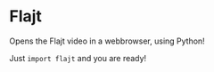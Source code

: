 # Flajt

Opens the Flajt video in a webbrowser, using Python!

Just `import flajt` and you are ready!
